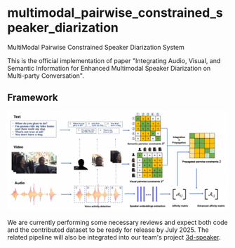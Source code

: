 # multimodal_pairwise_constrained_speaker_diarization
MultiModal Pairwise Constrained Speaker Diarization System


This is the official implementation of paper "Integrating Audio, Visual, and Semantic Information for Enhanced Multimodal Speaker Diarization on Multi-party Conversation".



## Framework
![framework](./images/mm_pcc_sd.jpg)

We are currently performing some necessary reviews and expect both code and the contributed dataset to be ready for release by July 2025. The related pipeline will also be integrated into our team's project [3d-speaker](https://github.com/modelscope/3D-Speaker).

